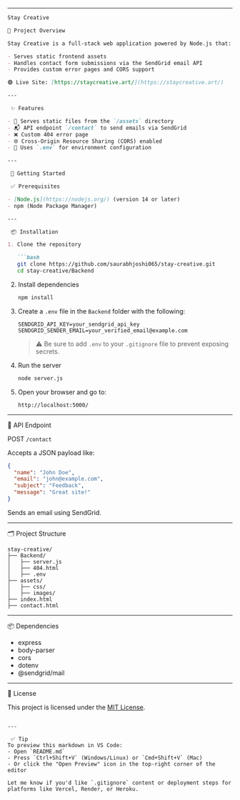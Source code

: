 

---

````markdown
Stay Creative

🧩 Project Overview

Stay Creative is a full-stack web application powered by Node.js that:

- Serves static frontend assets  
- Handles contact form submissions via the SendGrid email API  
- Provides custom error pages and CORS support

🟢 Live Site: [https://staycreative.art/](https://staycreative.art/)

---

 ✨ Features

- 📁 Serves static files from the `/assets` directory  
- 📬 API endpoint `/contact` to send emails via SendGrid  
- ❌ Custom 404 error page  
- 🌐 Cross-Origin Resource Sharing (CORS) enabled  
- 🔐 Uses `.env` for environment configuration

---

 🚀 Getting Started

 ✅ Prerequisites

- [Node.js](https://nodejs.org/) (version 14 or later)  
- npm (Node Package Manager)

---

 📦 Installation

1. Clone the repository

   ```bash
   git clone https://github.com/saurabhjoshi065/stay-creative.git
   cd stay-creative/Backend
````

2. Install dependencies

   ```bash
   npm install
   ```

3. Create a `.env` file in the `Backend` folder with the following:

   ```env
   SENDGRID_API_KEY=your_sendgrid_api_key
   SENDGRID_SENDER_EMAIL=your_verified_email@example.com
   ```

   > ⚠️ Be sure to add `.env` to your `.gitignore` file to prevent exposing secrets.

4. Run the server

   ```bash
   node server.js
   ```

5. Open your browser and go to:

   ```
   http://localhost:5000/
   ```

---

 📡 API Endpoint

 POST `/contact`

Accepts a JSON payload like:

```json
{
  "name": "John Doe",
  "email": "john@example.com",
  "subject": "Feedback",
  "message": "Great site!"
}
```

Sends an email using SendGrid.

---

 🗂 Project Structure

```
stay-creative/
├── Backend/
│   ├── server.js
│   ├── 404.html
│   ├── .env
├── assets/
│   ├── css/
│   ├── images/
├── index.html
├── contact.html
```

---

 📦 Dependencies

* express
* body-parser
* cors
* dotenv
* @sendgrid/mail

---

 📄 License

This project is licensed under the [MIT License](https://opensource.org/licenses/MIT).

```

---

 ✅ Tip
To preview this markdown in VS Code:
- Open `README.md`
- Press `Ctrl+Shift+V` (Windows/Linux) or `Cmd+Shift+V` (Mac)  
- Or click the "Open Preview" icon in the top-right corner of the editor

Let me know if you'd like `.gitignore` content or deployment steps for platforms like Vercel, Render, or Heroku.
```
